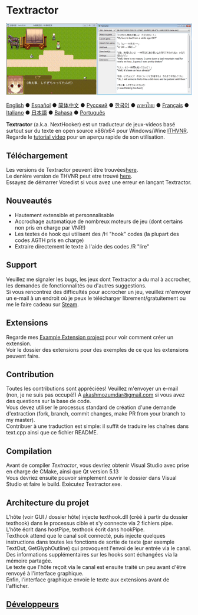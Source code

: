 ﻿# Textractor

![À quoi ça ressemble](screenshot.png)

[English](README.md) ● [Español](README_ES.md) ● [简体中文](README_SC.md) ● [Русский](README_RU.md) ● [한국어](README_KR.md) ● [ภาษาไทย](README_TH.md) ● [Français](README_FR.md) ● [Italiano](README_IT.md) ● [日本語](README_JP.md) ● [Bahasa](README_ID.md) ● [Português](README_PT.md)

**Textractor** (a.k.a. NextHooker) est un traducteur de jeux-videos basé surtout sur du texte en open source x86/x64 pour Windows/Wine [ITHVNR](https://web.archive.org/web/20160202084144/http://www.hongfire.com/forum/showthread.php/438331-ITHVNR-ITH-with-the-VNR-engine).<br>
Regarde le [tutorial video](https://tinyurl.com/textractor-tutorial) pour un aperçu rapide de son utilisation.

## Téléchargement

Les versions de Textractor peuvent être trouvées[here](https://github.com/Artikash/Textractor/releases).<br>
Le denière version de THVNR peut etre trouvé [here](https://drive.google.com/open?id=13aHF4uIXWn-3YML_k2YCDWhtGgn5-tnO).<br>
Essayez de démarrer Vcredist si vous avez une erreur en lançant Textractor.

## Nouveautés
- Hautement extensible et personnalisable
- Accrochage automatique de nombreux moteurs de jeu (dont certains non pris en charge par VNR!)
- Les textes de hook qui utilisent des /H "hook" codes (la plupart des codes AGTH pris en charge)
- Extraire directement le texte à l'aide des codes /R "lire"

## Support

Veuillez me signaler les bugs, les jeux dont Textractor a du mal à accrocher, les demandes de fonctionnalités ou d'autres suggestions. <br>
Si vous rencontrez des difficultés pour accrocher un jeu, veuillez m'envoyer un e-mail à un endroit où je peux le télécharger librement/gratuitement ou me le faire cadeau sur [Steam](https://steamcommunity.com/profiles/76561198097566313/).

## Extensions

Regarde mes [Example Extension project](https://github.com/Artikash/ExampleExtension) pour voir comment créer un extension.<br>
Voir le dossier des extensions pour des exemples de ce que les extensions peuvent faire. 

## Contribution

Toutes les contributions sont appréciées! Veuillez m'envoyer un e-mail (non, je ne suis pas occupé!) À akashmozumdar@gmail.com si vous avez des questions sur la base de code. <br>
Vous devez utiliser le processus standard de création d'une demande d'extraction (fork, branch, commit changes, make PR from your branch to my master). <br>
Contribuer à une traduction est simple: il suffit de traduire les chaînes dans text.cpp ainsi que ce fichier README.

## Compilation 

Avant de compiler *Textractor*, vous devriez obtenir Visual Studio avec prise en charge de CMake, ainsi que Qt version 5.13 <br>
Vous devriez ensuite pouvoir simplement ouvrir le dossier dans Visual Studio et faire le build. Exécutez Textractor.exe.

## Architecture du projet

L'hôte (voir GUI / dossier hôte) injecte texthook.dll (créé à partir du dossier texthook) dans le processus cible et s'y connecte via 2 fichiers pipe. <br>
L'hôte écrit dans hostPipe, texthook écrit dans hookPipe. <br>
Texthook attend que le canal soit connecté, puis injecte quelques instructions dans toutes les fonctions de sortie de texte (par exemple TextOut, GetGlyphOutline) qui provoquent l'envoi de leur entrée via le canal. <br>
Des informations supplémentaires sur les hooks sont échangées via la mémoire partagée. <br>
Le texte que l'hôte reçoit via le canal est ensuite traité un peu avant d'être renvoyé à l'interface graphique. <br>
Enfin, l'interface graphique envoie le texte aux extensions avant de l'afficher.

## [Développeurs](CREDITS.md)